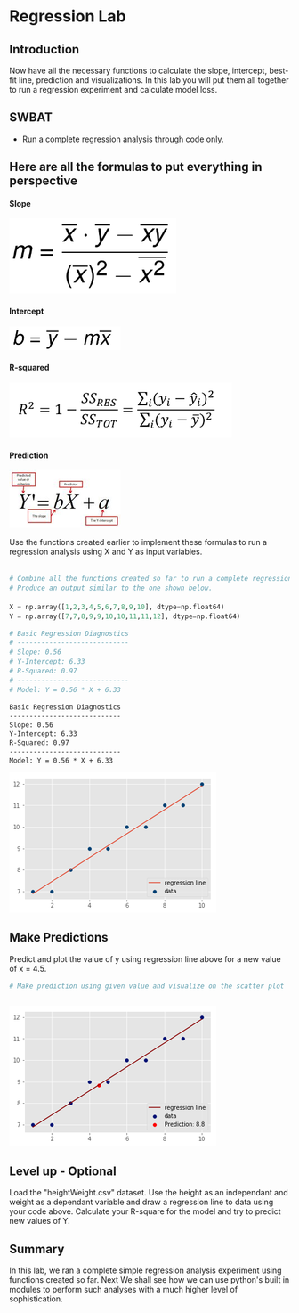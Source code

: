 
# Regression Lab

## Introduction

Now have all the necessary functions to calculate the slope, intercept, best-fit line, prediction and visualizations. In this lab you will put them all together to run a regression experiment and calculate model loss. 

## SWBAT

* Run a complete regression analysis through code only. 

## Here are all the formulas to put everything in perspective

#### Slope
<img src="m.png" width = 300>

#### Intercept 
<img src="b.png" width = 200>

#### R-squared
<img src="r2.png" width = 400>

#### Prediction
![](pred.jpg)


Use the functions created earlier to implement these formulas to run a regression analysis using X and Y as input variables. 


```python

# Combine all the functions created so far to run a complete regression experiment. 
# Produce an output similar to the one shown below. 

X = np.array([1,2,3,4,5,6,7,8,9,10], dtype=np.float64)
Y = np.array([7,7,8,9,9,10,10,11,11,12], dtype=np.float64)

```


```python
# Basic Regression Diagnostics
# ----------------------------
# Slope: 0.56
# Y-Intercept: 6.33
# R-Squared: 0.97
# ----------------------------
# Model: Y = 0.56 * X + 6.33
```

    Basic Regression Diagnostics
    ----------------------------
    Slope: 0.56
    Y-Intercept: 6.33
    R-Squared: 0.97
    ----------------------------
    Model: Y = 0.56 * X + 6.33



![png](index_files/index_2_1.png)


## Make Predictions

Predict and plot the value of y using regression line above for a new value of x = 4.5.


```python
# Make prediction using given value and visualize on the scatter plot

```


```python

```


![png](index_files/index_5_0.png)


## Level up - Optional 
Load the "heightWeight.csv" dataset. Use the height as an independant and weight as a dependant variable and draw a regression line to data using your code above. Calculate your R-square for the model and try to predict new values of Y. 

## Summary

In this lab, we ran a complete simple regression analysis experiment using functions created so far. Next We shall see how we can use python's built in modules to perform such analyses with a much higher level of sophistication. 
